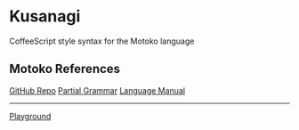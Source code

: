 Kusanagi
========

CoffeeScript style syntax for the Motoko language

Motoko References
-----------------

[GitHub Repo](https://github.com/dfinity/motoko)
[Partial Grammar](https://github.com/dfinity/motoko/blob/master/doc/modules/language-guide/examples/grammar.txt)
[Language Manual](https://github.com/dfinity/motoko/blob/master/doc/modules/language-guide/pages/language-manual.adoc)

---

[Playground](https://m7sm4-2iaaa-aaaab-qabra-cai.raw.ic0.app/)
